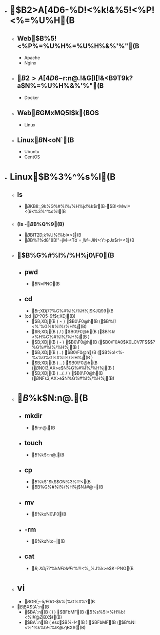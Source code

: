 - # $B2>A[4D6-%D!<%k!&%5!<%P!<%=%U%H(B
  - ## Web$B%5!<%P%=%U%H%=%U%H%&%'%"(B
    - Apache
    - Nginx
  - ## $B2>A[4D6-$r:n@.!&G[I[!&<B9T$9$k$?$a$N%=%U%H%&%'%"(B
    - Docker
  - ## Web$B%5!<%P$GMxMQ$5$l$k(BOS
    - Linux
  - ## Linux$B$N<oN`(B
    - Ubuntu
    - CentOS
- # Linux$B%3%^%s%I(B
  - ## ls
    - $B%G%#%l%/%H%jFb$KB8:_$9$k%G%#%l%/%H%j$d%U%!%$%k$r(B-$B!<MwI=<($9$k%3%^%s%I(B
  - ### (ls -$B%*%W%7%g%s(B $B%Q%9(B)
      - $B%*%W%7%g%s(B ( -a )<br>$BIT2D;k%U%!%$%k$bI=<((B
      - $B%*%W%7%g%s(B ( -l )<br>$B%?%$%W$d8"8B!"=jM-<T$d=jM-%0%k!<%W$J$I$N>\:Y>pJs$rI=<((B
  - ## $B%G%#%l%/%H%j0\F0(B
    - ## pwd
      - $B%o!<%-%s%0%G%#%l%/%H%j$N=PNO(B
    - ## cd
      - $B%o!<%-%s%0%G%#%l%/%H%j$r;XDj$7$?%G%#%l%/%H%j$KJQ99(B
    - (cd $B%Q%9$^$?$O5-9f$r;XDj(B)
      - $B;XDj(B ( ~ ) $B0\F0@h(B ($B%[!<%`%G%#%l%/%H%j(B)
      - $B;XDj(B ( / ) $B0\F0@h(B ($B%k!<%H%G%#%l%/%H%j(B
  )
      - $B;XDj(B ( - ) $B0\F0@h(B ($B0\F0A0$K0LCV$7$F$$$?%G%#%l%/%H%j(B
  )
      - $B;XDj(B ( . ) $B0\F0@h(B ($B%o!<%-%s%0%G%#%l%/%H%j(B
  )
      - $B;XDj(B ( .. ) $B0\F0@h(B ($B%o!<%-%s%0%G%#%l%/%H%j$N0l3,AX>e$N%G%#%l%/%H%j(B
  )
      - $B;XDj(B ( ../../ ) $B0\F0@h(B ($B%o!<%-%s%0%G%#%l%/%H%j$NFs3,AX>e$N%G%#%l%/%H%j(B)
  - # $B%U%)%k%@!&%U%!%$%k$N:n@.(B
    - ## mkdir
      - $B%G%#%l%/%H%j$r:n@.(B
    - ## touch
      - $B%U%!%$%k$r:n@.(B
    - ## cp
      - $B%U%!%$%k$"$k$$$O%G%#%l%/%H%j$N%3%T!<(B
      - $B%*%W%7%g%s;XDj(B ( -r )  $B%G%#%l%/%H%j$NJ#@=(B
    - ## mv
      - $B%U%!%$%k$d%G%#%l%/%H%j$N0\F0(B
    - ## -rm
      - $B%U%!%$%k$d%G%#%l%/%H%j$N:o=|(B
    - ## cat
      - $B;XDj$7$?%U%!%$%k$NFbMF$r%?!<%_%J%k>e$K=PNO(B
  - # vi
    - $B%?!<%_%J%k>e$GB(;~5/F0$G$-$k%(%G%#%?(B
  - $B%b!<%I@Z$jBX$(A`:n(B
    - $BA`:n(B ( i ) $BFbMF(B ($B%$%s%5!<%H%b!<%I$K@Z$jBX$((B)
    - $BA`:n(B ( esc$B%-!<(B ) $BFbMF(B ($B%N!<%^%k%b!<%I$K@Z$jBX$((B)





